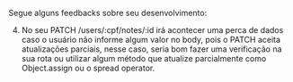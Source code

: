 Segue alguns feedbacks sobre seu desenvolvimento:

4. No seu PATCH /users/:cpf/notes/:id irá acontecer uma perca de dados caso o usuário não informe algum valor no body, pois o PATCH aceita atualizações parciais, nesse caso, seria bom fazer uma verificação na sua rota ou utilizar algum método que atualize parcialmente como Object.assign ou o spread operator.
